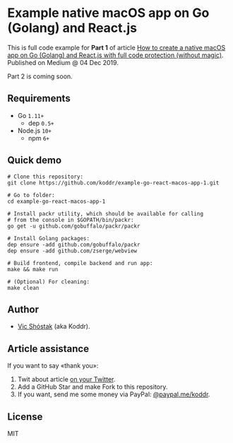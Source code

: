 # Example native macOS app on Go (Golang) and React.js

This is full code example for **Part 1** of article [How to create a native macOS app on Go (Golang) and React.js with full code protection (without magic)](https://medium.com/@koddr/how-to-create-a-native-macos-app-on-golang-and-react-js-with-full-code-protection-9162b8c25be5). Published on Medium @ 04 Dec 2019.

Part 2 is coming soon.

## Requirements

- Go `1.11+`
  - dep `0.5+`
- Node.js `10+`
  - npm `6+`

## Quick demo

```console
# Clone this repository:
git clone https://github.com/koddr/example-go-react-macos-app-1.git

# Go to folder:
cd example-go-react-macos-app-1

# Install packr utility, which should be available for calling
# from the console in $GOPATH/bin/packr:
go get -u github.com/gobuffalo/packr/packr

# Install Golang packages:
dep ensure -add github.com/gobuffalo/packr
dep ensure -add github.com/zserge/webview

# Build frontend, compile backend and run app:
make && make run

# (Optional) For cleaning:
make clean
```

## Author

- [Vic Shóstak](https://github.com/koddr) (aka Koddr).

## Article assistance

If you want to say «thank you»:

1. Twit about article [on your Twitter](<https://twitter.com/intent/tweet?text=How%20to%20create%20a%20native%20macOS%20app%20on%20@Golang%20and%20@reactjs%20with%20full%20code%20protection%20(without%C2%A0magic)%20%F0%9F%98%89%20https://medium.com/@koddr/how-to-create-a-native-macos-app-on-golang-and-react-js-with-full-code-protection-9162b8c25be5>).
2. Add a GitHub Star and make Fork to this repository.
3. If you want, send me some money via PayPal: [@paypal.me/koddr](https://paypal.me/koddr?locale.x=en_EN).

## License

MIT
